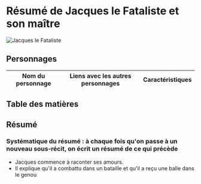 # Résumé de Jacques le Fataliste et son maître
![Jacques le Fataliste](http://imados.fr/content/0/6/1/520610/jacques-le-fataliste.jpg)

## Personnages

Nom du personnage | Liens avec les autres personnages |Caractéristiques
------------------|-----------------------------------|---------------


## Table des matières


## Résumé
### Systématique du résumé : à chaque fois qu'on passe à un nouveau sous-récit, on écrit un résumé de ce qui précède

- Jacques commence à raconter ses amours.
- Il explique qu'il a combattu dans un bataille et qu'il a reçu une balle dans le genou
